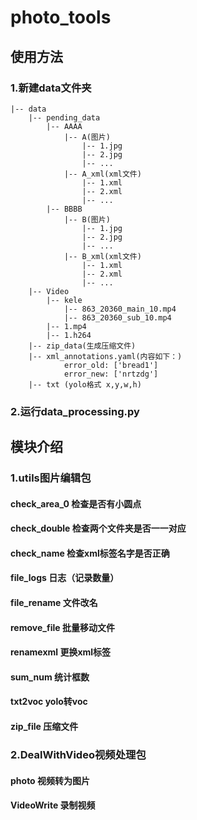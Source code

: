 # photo_tools
## 使用方法
### 1.新建data文件夹
```
|-- data
    |-- pending_data
        |-- AAAA
            |-- A(图片)
                |-- 1.jpg
                |-- 2.jpg
                |-- ...
            |-- A_xml(xml文件)
                |-- 1.xml
                |-- 2.xml
                |-- ...
        |-- BBBB
            |-- B(图片)
                |-- 1.jpg
                |-- 2.jpg
                |-- ...
            |-- B_xml(xml文件)
                |-- 1.xml
                |-- 2.xml
                |-- ...
    |-- Video
        |-- kele
            |-- 863_20360_main_10.mp4
            |-- 863_20360_sub_10.mp4
        |-- 1.mp4
        |-- 1.h264
    |-- zip_data(生成压缩文件)
    |-- xml_annotations.yaml(内容如下：)
            error_old: ['bread1']
            error_new: ['nrtzdg']
    |-- txt (yolo格式 x,y,w,h)
```
### 2.运行data_processing.py

## 模块介绍
### 1.utils图片编辑包
#### check_area_0 检查是否有小圆点
#### check_double 检查两个文件夹是否一一对应
#### check_name 检查xml标签名字是否正确
#### file_logs 日志（记录数量）
#### file_rename 文件改名
#### remove_file 批量移动文件
#### renamexml 更换xml标签
#### sum_num 统计框数
#### txt2voc yolo转voc
#### zip_file 压缩文件

### 2.DealWithVideo视频处理包
#### photo 视频转为图片
#### VideoWrite 录制视频

